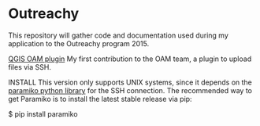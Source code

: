 # Outreachy

This repository will gather code and documentation used during my application to the Outreachy program 2015.

[QGIS OAM plugin](https://github.com/tassia/Outreachy/tree/master/oam_plugin)
My first contribution to the OAM team, a plugin to upload files via SSH.

INSTALL
This version only supports UNIX systems, since it depends on the [paramiko python library](http://www.paramiko.org/) for the SSH connection. The recommended way to get Paramiko is to install the latest stable release via pip:

$ pip install paramiko

